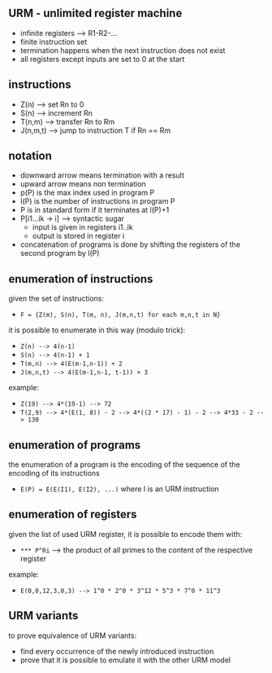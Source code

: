 ## URM - unlimited register machine

* infinite registers --> R1-R2-...
* finite instruction set
* termination happens when the next instruction does not exist
* all registers except inputs are set to 0 at the start

## instructions

* Z(n) --> set Rn to 0
* S(n) --> increment Rn
* T(n,m) --> transfer Rn to Rm
* J(n,m,t) --> jump to instruction T if Rn == Rm

## notation

* downward arrow means termination with a result
* upward arrow means non termination
* p(P) is the max index used in program P
* l(P) is the number of instructions in program P
* P is in standard form if it terminates at l(P)+1
* P[i1...ik -> i] --> syntactic sugar
    * input is given in registers i1..ik
    * output is stored in register i
* concatenation of programs is done by shifting the registers of the second program by l(P)

## enumeration of instructions

given the set of instructions:
* `F = {Z(m), S(n), T(m, n), J(m,n,t) for each m,n,t in N}`

it is possible to enumerate in this way (modulo trick):
* `Z(n) --> 4(n-1)`
* `S(n) --> 4(n-1) + 1`
* `T(m,n) --> 4(E(m-1,n-1)) + 2`
* `J(m,n,t) --> 4(E(m-1,n-1, t-1)) + 3`

example:
* `Z(19) --> 4*(19-1) --> 72`
* `T(2,9) --> 4*(E(1, 8)) - 2 --> 4*((2 * 17) - 1) - 2 --> 4*33 - 2 --> 130`

## enumeration of programs

the enumeration of a program is the encoding of the sequence of the encoding of its instructions
* `E(P) = E(E(I1), E(I2), ...)` where I is an URM instruction

## enumeration of registers

given the list of used URM register, it is possible to encode them with:
* `*** P^Ri` --> the product of all primes to the content of the respective register

example:
* `E(0,0,12,3,0,3) --> 1^0 * 2^0 * 3^12 * 5^3 * 7^0 * 11^3`

## URM variants

to prove equivalence of URM variants:
* find every occurrence of the newly introduced instruction
* prove that it is possible to emulate it with the other URM model